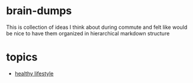 # brain-dumps
This is collection of ideas I think about during commute and felt like would be nice to have them organized in hierarchical markdown structure

# topics
+ [healthy lifestyle](healthy_lifestyle.md)
